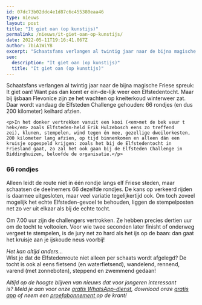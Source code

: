 ```yaml
---
id: 07dc73b02ddc4e1d87c6c455380eaa46
type: nieuws
layout: post
title: "It giet oan (op kunstijs)"
permalink: /nieuws/it-giet-oan-op-kunstijs/
date: 2022-05-11T19:16:41.067Z
author: 7biA1WiYB
excerpt: "Schaatsfans verlangen al twintig jaar naar de bijna magische Friese spreuk: It giet oan! Want pas dan komt er ein-de-lijk weer een Elfstedentocht. Maar bij ijsbaan Flevonice zijn ze het wachten op kneiterkoud winterweer zat. Daar wordt vandaag de Elfsteden Challenge gehouden: 66 rondjes (en dus 200 kilometer) keihard afzien.  "
seo:
  description: "It giet oan (op kunstijs)"
  title: "It giet oan (op kunstijs)"
---
```

Schaatsfans verlangen al twintig jaar naar de bijna magische Friese spreuk: It giet oan! Want pas dan komt er ein-de-lijk weer een Elfstedentocht. Maar bij ijsbaan Flevonice zijn ze het wachten op kneiterkoud winterweer zat. Daar wordt vandaag de Elfsteden Challenge gehouden: 66 rondjes (en dus 200 kilometer) keihard afzien.  

    <p>In het donker vertrekken vanuit een kooi (<em>met de bek veur t hek</em> zoals Elfsteden-held Erik Hulzebosch eens zo treffend zei), klunen, stempelen, wind tegen én mee, gezellige dweilorkesten, 200 kilometer lang afzien, op tijd binnenkomen en alleen dán een kruisje opgespeld krijgen: zoals het bij de Elfstedentocht in Friesland gaat, zo zal het ook gaan bij de Elfsteden Challenge in Biddinghuizen, beloofde de organisatie.</p>
<h3>66 rondjes</h3>
<p>Alleen leidt de route niet in één rondje langs elf Friese steden, maar schaatsen de deelnemers 66 dezelfde rondjes. De kans op verkeerd rijden is daarmee uitgesloten, maar veel variatie tegelijkertijd ook. Om toch zoveel mogelijk het echte Elfsteden-gevoel te behouden, liggen de stempelposten net zo ver uit elkaar als bij de echte tocht.</p>
<p>Om 7.00 uur zijn de challengers vertrokken. Ze hebben precies dertien uur om de tocht te voltooien. Voor wie twee seconden later finisht of onderweg vergeet te stempelen, is de jury net zo hard als het ijs op de baan: dan gaat het kruisje aan je ijskoude neus voorbij!</p>
<p><em>Het kan altijd anders...</em><br>Wist je dat de Elfstedenroute niet alleen per schaats wordt afgelegd? De tocht is ook al eens fietsend (en waterfietsend), wandelend, rennend, varend (met zonneboten), steppend en zwemmend gedaan!</p>
<p><em>Altijd op de hoogte blijven van nieuws dat voor jongeren interessant is? Meld je aan voor onze <a href="https://7dagen.netlify.app/whatsapp">gratis WhatsApp-dienst</a>, download onze <a href="https://7dagen.netlify.app/app">gratis app</a> of neem een <a href="https://abonneren.sevendays.nl/abonneren/abonnementen/ae/artikel">proefabonnement </a>op de krant!</em></p>  
